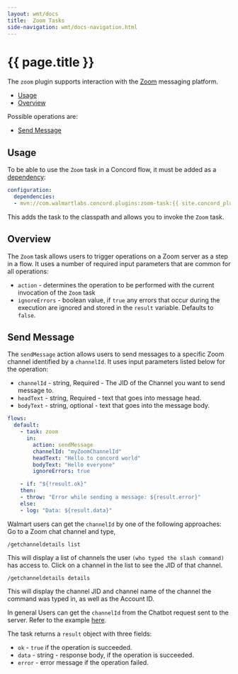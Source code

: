 ```yaml
---
layout: wmt/docs
title:  Zoom Tasks
side-navigation: wmt/docs-navigation.html
---
```


# {{ page.title }}

The `zoom` plugin supports interaction with the [Zoom](https://zoom.us/)
messaging platform.

- [Usage](#usage)
- [Overview](#overview)

Possible operations are:

- [Send Message](#send-message)

<a name="usage"/>

## Usage

To be able to use the `Zoom` task in a Concord flow, it must be added as a
[dependency](../processes-v1/configuration.html#dependencies):

```yaml
configuration:
  dependencies:
  - mvn://com.walmartlabs.concord.plugins:zoom-task:{{ site.concord_plugins_version }}
```

This adds the task to the classpath and allows you to invoke the `Zoom` task.

<a name="overview"/>

## Overview

The `Zoom` task allows users to trigger operations on a Zoom server
as a step in a flow. It uses a number of required input parameters that are
common for all operations:

- `action` - determines the operation to be performed with the current
  invocation of the `Zoom` task
- `ignoreErrors` - boolean value, if `true` any errors that occur during the
  execution are ignored and stored in the `result` variable. Defaults to
  `false`.

<a name="send-message"/>

## Send Message

The `sendMessage` action allows users to send messages to a specific Zoom channel 
identified by a `channelId`. It uses input parameters listed below for the operation:

- `channelId` - string, Required - The JID of the Channel you want to send message to.
- `headText` - string, Required - text that goes into message head.
- `bodyText` - string, optional - text that goes into the message body.


```yaml
flows:
  default:
    - task: zoom
      in:
        action: sendMessage
        channelId: "myZoomChannelId"
        headText: "Hello to concord world"
        bodyText: "Hello everyone"
        ignoreErrors: true

    - if: "${!result.ok}"
    then:
    - throw: "Error while sending a message: ${result.error}"
    else:
    - log: "Data: ${result.data}"
```
Walmart users can get the `channelId` by one of the following approaches:
Go to a Zoom chat channel and type,

`/getchanneldetails list`

This will display a list of channels the user `(who typed the slash command)` 
has access to. Click on a channel in the list to see the JID of that channel.

`/getchanneldetails details`

This will display the channel JID and channel name of the channel the command was typed 
in, as well as the Account ID.

In general Users can get the `channelId` from the Chatbot request sent to the server. 
Refer to the example [here](https://marketplace.zoom.us/docs/guides/chatbots/sending-messages#receive).

The task returns a `result` object with three fields:

- `ok` - `true` if the operation is succeeded.
- `data` - string - response body, if the operation is succeeded.
- `error` - error message if the operation failed.  

